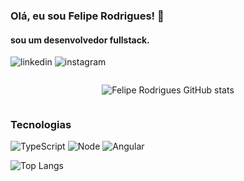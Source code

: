 ### Olá, eu sou Felipe Rodrigues! 👋
#### sou um desenvolvedor fullstack.
![linkedin](https://img.shields.io/badge/LinkedIn-0077B5?style=for-the-badge&logo=linkedin&logoColor=white)
![instagram](https://img.shields.io/badge/Instagram-E4405F?style=for-the-badge&logo=instagram&logoColor=white)

<div style="display: flex; justify-content: center">

![Felipe Rodrigues GitHub stats](https://github-readme-stats.vercel.app/api?username=FelipeRodriguesBonilha&theme=midnight-purple&show_icons=true)

</div>

### Tecnologias
![TypeScript](https://img.shields.io/badge/TypeScript-007ACC?style=for-the-badge&logo=typescript&logoColor=white)
![Node](https://img.shields.io/badge/Node.js-43853D?style=for-the-badge&logo=node.js&logoColor=white)
![Angular](https://img.shields.io/badge/Angular-DD0031?style=for-the-badge&logo=angular&logoColor=white)

![Top Langs](https://github-readme-stats.vercel.app/api/top-langs/?username=FelipeRodriguesBonilha&theme=midnight-purple&layout=compact)
